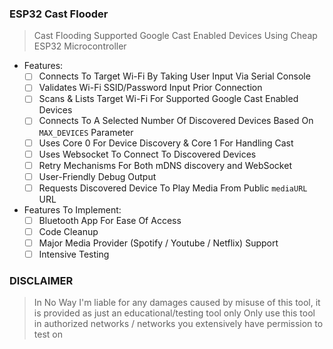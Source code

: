 ### **ESP32 Cast Flooder**
> Cast Flooding Supported Google Cast Enabled Devices Using Cheap ESP32 Microcontroller

- Features:
  - [ ] Connects To Target Wi-Fi By Taking User Input Via Serial Console
  - [ ] Validates Wi-Fi SSID/Password Input Prior Connection
  - [ ] Scans & Lists Target Wi-Fi For Supported Google Cast Enabled Devices
  - [ ] Connects To A Selected Number Of Discovered Devices Based On `MAX_DEVICES` Parameter
  - [ ] Uses Core 0 For Device Discovery & Core 1 For Handling Cast
  - [ ] Uses Websocket To Connect To Discovered Devices
  - [ ] Retry Mechanisms For Both mDNS discovery and WebSocket
  - [ ] User-Friendly Debug Output
  - [ ] Requests Discovered Device To Play Media From Public `mediaURL` URL

- Features To Implement:
  - [ ] Bluetooth App For Ease Of Access
  - [ ] Code Cleanup
  - [ ] Major Media Provider (Spotify / Youtube / Netflix) Support
  - [ ] Intensive Testing

### **DISCLAIMER** ###
> In No Way I'm liable for any damages caused by misuse of this tool, it is provided as just an educational/testing tool only
> Only use this tool in authorized networks / networks you extensively have permission to test on
